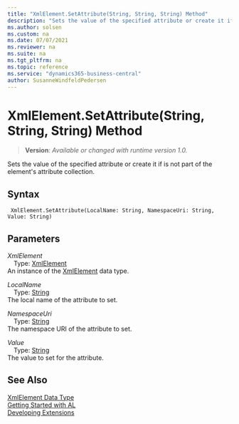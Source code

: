 ```yaml
---
title: "XmlElement.SetAttribute(String, String, String) Method"
description: "Sets the value of the specified attribute or create it if is not part of the element's attribute collection."
ms.author: solsen
ms.custom: na
ms.date: 07/07/2021
ms.reviewer: na
ms.suite: na
ms.tgt_pltfrm: na
ms.topic: reference
ms.service: "dynamics365-business-central"
author: SusanneWindfeldPedersen
---
```

[//]: # (START>DO_NOT_EDIT)
[//]: # (IMPORTANT:Do not edit any of the content between here and the END>DO_NOT_EDIT.)
[//]: # (Any modifications should be made in the .xml files in the ModernDev repo.)
# XmlElement.SetAttribute(String, String, String) Method
> **Version**: _Available or changed with runtime version 1.0._

Sets the value of the specified attribute or create it if is not part of the element's attribute collection.


## Syntax
```AL
 XmlElement.SetAttribute(LocalName: String, NamespaceUri: String, Value: String)
```
## Parameters
*XmlElement*  
&emsp;Type: [XmlElement](xmlelement-data-type.md)  
An instance of the [XmlElement](xmlelement-data-type.md) data type.  

*LocalName*  
&emsp;Type: [String](../string/string-data-type.md)  
The local name of the attribute to set.
        
*NamespaceUri*  
&emsp;Type: [String](../string/string-data-type.md)  
The namespace URI of the attribute to set.
        
*Value*  
&emsp;Type: [String](../string/string-data-type.md)  
The value to set for the attribute.  



[//]: # (IMPORTANT: END>DO_NOT_EDIT)
## See Also
[XmlElement Data Type](xmlelement-data-type.md)  
[Getting Started with AL](../../devenv-get-started.md)  
[Developing Extensions](../../devenv-dev-overview.md)